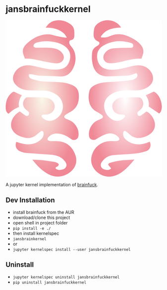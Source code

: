 # jansbrainfuckkernel

![Logo](jansbrainfuckkernel/logo-svg.svg)

A jupyter kernel implementation of [brainfuck](https://github.com/benjamin-james/brainfuck).


## Dev Installation

- install brainfuck from the AUR
- download/clone this project
- open shell in project folder
- `pip install -e ./`
- then install kernelspec
- `jansbrainkernel`
- or
- `jupyter kernelspec install --user jansbrainfuckkernel`

## Uninstall

- `jupyter kernelspec uninstall jansbrainfuckkernel`
- `pip uninstall jansbrainfuckkernel`
